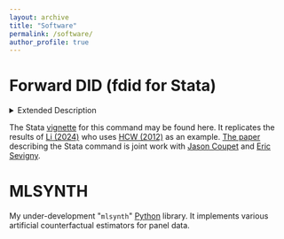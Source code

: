 ```yaml
---
layout: archive
title: "Software"
permalink: /software/
author_profile: true
---
```


# Forward DID (fdid for Stata)

<details>
  <summary>Extended Description</summary>
  <p><i>Choosing a control group is vital to quasi-experimental design in the social sciences. When randomized trials are not feasible or ethical, researchers (usually) need to compare a treated unit/set of units to others that were untreated. To do this, fdid uses a greedy forward selection algorithm to choose the ideal control group for the currently treated unit. It then uses the standard difference-in-differences model to estimate effects. The fdid command reports a full suite of inferential statistics, metrics of fit, as well as the control units used for the difference-in-differences design.</i></p>
</details>


The Stata [vignette](https://github.com/jgreathouse9/FDIDTutorial/blob/main/StataVignette.md) for this command may be found here. It replicates the results of [Li (2024)](https://doi.org/10.1287/mksc.2022.0212) who uses [HCW (2012)](https://doi.org/10.1002/jae.1230) as an example. [The paper]((http://jgreathouse9.github.io/publications/FDIDSJ.pdf)) describing the Stata command is joint work with [Jason Coupet](https://aysps.gsu.edu/profile/jason-coupet/) and [Eric Sevigny](https://aysps.gsu.edu/profile/eric-sevigny/).

# MLSYNTH

My under-development "```mlsynth```" [Python](https://github.com/jgreathouse9/mlsynth) library. It implements various artificial counterfactual estimators for panel data.
